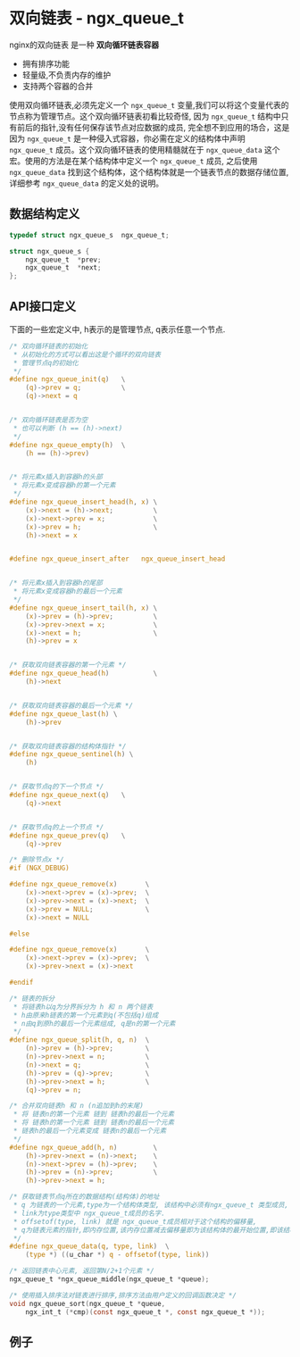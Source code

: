 # 双向链表 - ngx_queue_t

nginx的双向链表 是一种 **双向循环链表容器**

- 拥有排序功能
- 轻量级,不负责内存的维护
- 支持两个容器的合并

使用双向循环链表,必须先定义一个 `ngx_queue_t` 变量,我们可以将这个变量代表的节点称为管理节点。这个双向循环链表初看比较奇怪, 因为 `ngx_queue_t` 结构中只有前后的指针,没有任何保存该节点对应数据的成员, 完全想不到应用的场合，这是因为 `ngx_queue_t` 是一种侵入式容器，你必需在定义的结构体中声明 `ngx_queue_t` 成员。这个双向循环链表的使用精髓就在于 `ngx_queue_data` 这个宏。使用的方法是在某个结构体中定义一个 `ngx_queue_t` 成员, 之后使用 `ngx_queue_data` 找到这个结构体，这个结构体就是一个链表节点的数据存储位置,详细参考 `ngx_queue_data` 的定义处的说明。

## 数据结构定义

```c
typedef struct ngx_queue_s  ngx_queue_t;

struct ngx_queue_s {
    ngx_queue_t  *prev;
    ngx_queue_t  *next;
};
```

## API接口定义

下面的一些宏定义中, h表示的是管理节点, q表示任意一个节点.

```c
/* 双向循环链表的初始化
 * 从初始化的方式可以看出这是个循环的双向链表
 * 管理节点q的初始化
 */
#define ngx_queue_init(q)   \
    (q)->prev = q;          \
    (q)->next = q


/* 双向循环链表是否为空
 * 也可以判断 (h == (h)->next)
 */
#define ngx_queue_empty(h)  \
    (h == (h)->prev)


/* 将元素x插入到容器h的头部
 * 将元素x变成容器h的第一个元素
 */
#define ngx_queue_insert_head(h, x) \
    (x)->next = (h)->next;          \
    (x)->next->prev = x;            \
    (x)->prev = h;                  \
    (h)->next = x


#define ngx_queue_insert_after   ngx_queue_insert_head


/* 将元素x插入到容器h的尾部 
 * 将元素x变成容器h的最后一个元素
 */
#define ngx_queue_insert_tail(h, x) \
    (x)->prev = (h)->prev;          \
    (x)->prev->next = x;            \
    (x)->next = h;                  \
    (h)->prev = x


/* 获取双向链表容器的第一个元素 */
#define ngx_queue_head(h)           \
    (h)->next


/* 获取双向链表容器的最后一个元素 */
#define ngx_queue_last(h) \
    (h)->prev


/* 获取双向链表容器的结构体指针 */
#define ngx_queue_sentinel(h) \
    (h)


/* 获取节点q的下一个节点 */
#define ngx_queue_next(q)   \
    (q)->next


/* 获取节点q的上一个节点 */
#define ngx_queue_prev(q)   \
    (q)->prev

/* 删除节点x */
#if (NGX_DEBUG)

#define ngx_queue_remove(x)       \
    (x)->next->prev = (x)->prev;  \
    (x)->prev->next = (x)->next;  \
    (x)->prev = NULL;             \
    (x)->next = NULL              

#else                             

#define ngx_queue_remove(x)       \
    (x)->next->prev = (x)->prev;  \
    (x)->prev->next = (x)->next   

#endif                            

/* 链表的拆分
 * 将链表h以q为分界拆分为 h 和 n 两个链表
 * h由原来h链表的第一个元素到q(不包括q)组成
 * n由q到原h的最后一个元素组成, q是n的第一个元素
 */
#define ngx_queue_split(h, q, n)  \
    (n)->prev = (h)->prev;        \
    (n)->prev->next = n;          \
    (n)->next = q;                \
    (h)->prev = (q)->prev;        \
    (h)->prev->next = h;          \
    (q)->prev = n;

/* 合并双向链表h 和 n (n追加到h的末尾)
 * 将 链表n的第一个元素 链到 链表h的最后一个元素 
 * 将 链表h的第一个元素 链到 链表n的最后一个元素
 * 链表h的最后一个元素变成 链表n的最后一个元素
 */
#define ngx_queue_add(h, n)         \
    (h)->prev->next = (n)->next;    \
    (n)->next->prev = (h)->prev;    \
    (h)->prev = (n)->prev;          \
    (h)->prev->next = h;

/* 获取链表节点q所在的数据结构(结构体)的地址
 * q 为链表的一个元素,type为一个结构体类型, 该结构中必须有ngx_queue_t 类型成员,
 * link为type类型中 ngx_queue_t成员的名字.
 * offsetof(type, link) 就是 ngx_queue_t成员相对于这个结构的偏移量,
 * q为链表元素的指针,即内存位置,该内存位置减去偏移量即为该结构体的最开始位置,即该结构体的指针.
 */
#define ngx_queue_data(q, type, link)  \
    (type *) ((u_char *) q - offsetof(type, link))

/* 返回链表中心元素, 返回第N/2+1个元素 */
ngx_queue_t *ngx_queue_middle(ngx_queue_t *queue);

/* 使用插入排序法对链表进行排序,排序方法由用户定义的回调函数决定 */
void ngx_queue_sort(ngx_queue_t *queue,
    ngx_int_t (*cmp)(const ngx_queue_t *, const ngx_queue_t *));
```

## 例子